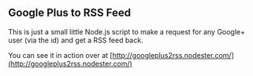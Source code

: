Google Plus to RSS Feed
-----------------------

This is just a small little Node.js script to make a request for any Google+ user (via the id) and get a RSS feed back.

You can see it in action over at [http://googleplus2rss.nodester.com/](http://googleplus2rss.nodester.com/)
